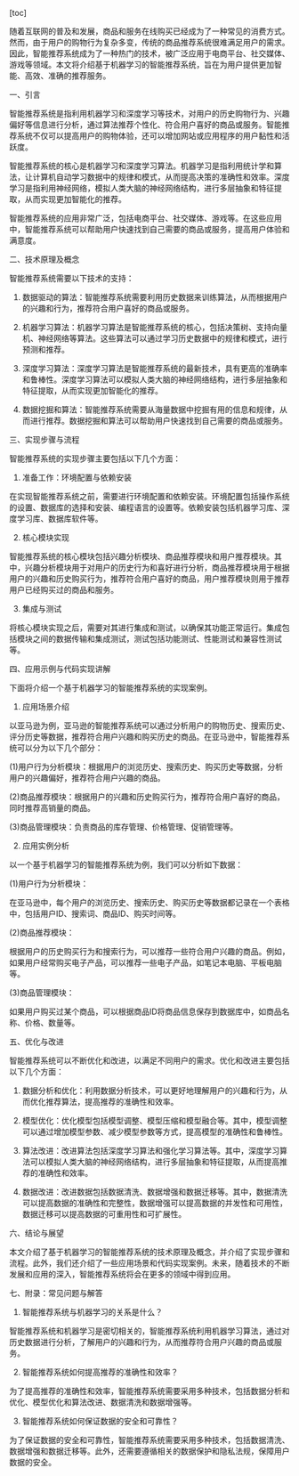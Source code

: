 
[toc]                    
                
                
随着互联网的普及和发展，商品和服务在线购买已经成为了一种常见的消费方式。然而，由于用户的购物行为复杂多变，传统的商品推荐系统很难满足用户的需求。因此，智能推荐系统成为了一种热门的技术，被广泛应用于电商平台、社交媒体、游戏等领域。本文将介绍基于机器学习的智能推荐系统，旨在为用户提供更加智能、高效、准确的推荐服务。

一、引言

智能推荐系统是指利用机器学习和深度学习等技术，对用户的历史购物行为、兴趣偏好等信息进行分析，通过算法推荐个性化、符合用户喜好的商品或服务。智能推荐系统不仅可以提高用户的购物体验，还可以增加网站或应用程序的用户黏性和活跃度。

智能推荐系统的核心是机器学习和深度学习算法。机器学习是指利用统计学和算法，让计算机自动学习数据中的规律和模式，从而提高决策的准确性和效率。深度学习是指利用神经网络，模拟人类大脑的神经网络结构，进行多层抽象和特征提取，从而实现更加智能化的推荐。

智能推荐系统的应用非常广泛，包括电商平台、社交媒体、游戏等。在这些应用中，智能推荐系统可以帮助用户快速找到自己需要的商品或服务，提高用户体验和满意度。

二、技术原理及概念

智能推荐系统需要以下技术的支持：

1. 数据驱动的算法：智能推荐系统需要利用历史数据来训练算法，从而根据用户的兴趣和行为，推荐符合用户喜好的商品或服务。

2. 机器学习算法：机器学习算法是智能推荐系统的核心，包括决策树、支持向量机、神经网络等算法。这些算法可以通过学习历史数据中的规律和模式，进行预测和推荐。

3. 深度学习算法：深度学习算法是智能推荐系统的最新技术，具有更高的准确率和鲁棒性。深度学习算法可以模拟人类大脑的神经网络结构，进行多层抽象和特征提取，从而实现更加智能化的推荐。

4. 数据挖掘和算法：智能推荐系统需要从海量数据中挖掘有用的信息和规律，从而进行推荐。数据挖掘和算法可以帮助用户快速找到自己需要的商品或服务。

三、实现步骤与流程

智能推荐系统的实现步骤主要包括以下几个方面：

1. 准备工作：环境配置与依赖安装

在实现智能推荐系统之前，需要进行环境配置和依赖安装。环境配置包括操作系统的设置、数据库的选择和安装、编程语言的设置等。依赖安装包括机器学习库、深度学习库、数据库软件等。

2. 核心模块实现

智能推荐系统的核心模块包括兴趣分析模块、商品推荐模块和用户推荐模块。其中，兴趣分析模块用于对用户的历史行为和喜好进行分析，商品推荐模块用于根据用户的兴趣和历史购买行为，推荐符合用户喜好的商品，用户推荐模块则用于推荐用户已经购买过的商品和服务。

3. 集成与测试

将核心模块实现之后，需要对其进行集成和测试，以确保其功能正常运行。集成包括模块之间的数据传输和集成测试，测试包括功能测试、性能测试和兼容性测试等。

四、应用示例与代码实现讲解

下面将介绍一个基于机器学习的智能推荐系统的实现案例。

1. 应用场景介绍

以亚马逊为例，亚马逊的智能推荐系统可以通过分析用户的购物历史、搜索历史、评分历史等数据，推荐符合用户兴趣和购买历史的商品。在亚马逊中，智能推荐系统可以分为以下几个部分：

(1)用户行为分析模块：根据用户的浏览历史、搜索历史、购买历史等数据，分析用户的兴趣偏好，推荐符合用户兴趣的商品。

(2)商品推荐模块：根据用户的兴趣和历史购买行为，推荐符合用户喜好的商品，同时推荐高销量的商品。

(3)商品管理模块：负责商品的库存管理、价格管理、促销管理等。

2. 应用实例分析

以一个基于机器学习的智能推荐系统为例，我们可以分析如下数据：

(1)用户行为分析模块：

在亚马逊中，每个用户的浏览历史、搜索历史、购买历史等数据都记录在一个表格中，包括用户ID、搜索词、商品ID、购买时间等。

(2)商品推荐模块：

根据用户的历史购买行为和搜索行为，可以推荐一些符合用户兴趣的商品。例如，如果用户经常购买电子产品，可以推荐一些电子产品，如笔记本电脑、平板电脑等。

(3)商品管理模块：

如果用户购买过某个商品，可以根据商品ID将商品信息保存到数据库中，如商品名称、价格、数量等。

五、优化与改进

智能推荐系统可以不断优化和改进，以满足不同用户的需求。优化和改进主要包括以下几个方面：

1. 数据分析和优化：利用数据分析技术，可以更好地理解用户的兴趣和行为，从而优化推荐算法，提高推荐的准确性和效率。

2. 模型优化：优化模型包括模型调整、模型压缩和模型融合等。其中，模型调整可以通过增加模型参数、减少模型参数等方式，提高模型的准确性和鲁棒性。

3. 算法改进：改进算法包括深度学习算法和强化学习算法等。其中，深度学习算法可以模拟人类大脑的神经网络结构，进行多层抽象和特征提取，从而提高推荐的准确性和效率。

4. 数据改进：改进数据包括数据清洗、数据增强和数据迁移等。其中，数据清洗可以提高数据的准确性和完整性，数据增强可以提高数据的并发性和可用性，数据迁移可以提高数据的可重用性和可扩展性。

六、结论与展望

本文介绍了基于机器学习的智能推荐系统的技术原理及概念，并介绍了实现步骤和流程。此外，我们还介绍了一些应用场景和代码实现案例。未来，随着技术的不断发展和应用的深入，智能推荐系统将会在更多的领域中得到应用。

七、附录：常见问题与解答

1. 智能推荐系统与机器学习的关系是什么？

智能推荐系统和机器学习是密切相关的，智能推荐系统利用机器学习算法，通过对历史数据进行分析，了解用户的兴趣和行为，从而推荐符合用户兴趣的商品或服务。

2. 智能推荐系统如何提高推荐的准确性和效率？

为了提高推荐的准确性和效率，智能推荐系统需要采用多种技术，包括数据分析和优化、模型优化和算法改进、数据清洗和数据增强等。

3. 智能推荐系统如何保证数据的安全和可靠性？

为了保证数据的安全和可靠性，智能推荐系统需要采用多种技术，包括数据清洗、数据增强和数据迁移等。此外，还需要遵循相关的数据保护和隐私法规，保障用户数据的安全。

